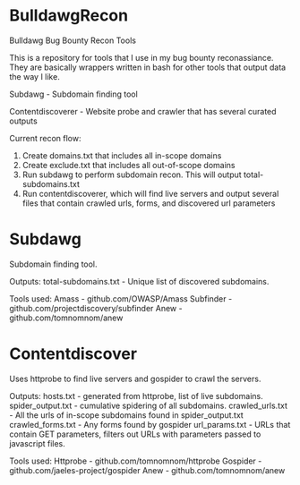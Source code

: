 # BulldawgRecon
Bulldawg Bug Bounty Recon Tools

This is a repository for tools that I use in my bug bounty reconassiance. They are basically wrappers written in bash for other tools that output data the way I like.

Subdawg - Subdomain finding tool

Contentdiscoverer - Website probe and crawler that has several curated outputs

Current recon flow:

1. Create domains.txt that includes all in-scope domains
2. Create exclude.txt that includes all out-of-scope domains
3. Run subdawg to perform subdomain recon. This will output total-subdomains.txt
4. Run contentdiscoverer, which will find live servers and output several files that contain crawled urls, forms, and discovered url parameters 

# Subdawg

Subdomain finding tool. 

Outputs:
total-subdomains.txt - Unique list of discovered subdomains. 

Tools used:
Amass - github.com/OWASP/Amass
Subfinder - github.com/projectdiscovery/subfinder
Anew - github.com/tomnomnom/anew

# Contentdiscover

Uses httprobe to find live servers and gospider to crawl the servers.

Outputs:
hosts.txt - generated from httprobe, list of live subdomains.
spider_output.txt - cumulative spidering of all subdomains.
crawled_urls.txt - All the urls of in-scope subdomains found in spider_output.txt
crawled_forms.txt - Any forms found by gospider
url_params.txt - URLs that contain GET parameters, filters out URLs with parameters passed to javascript files.

Tools used:
Httprobe - github.com/tomnomnom/httprobe
Gospider - github.com/jaeles-project/gospider
Anew - github.com/tomnomnom/anew
